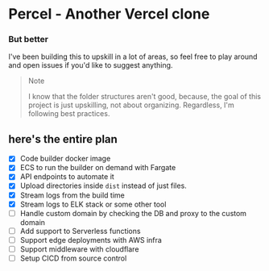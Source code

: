 # Percel - Another Vercel clone
### But better

I've been building this to upskill in a lot of areas, so feel free to play around and open issues if you'd like to suggest anything. 

> Note
> 
> I know that the folder structures aren't good, because, the goal of this project is just upskilling, not about organizing. 
> Regardless, I'm following best practices. 


## here's the entire plan
- [x] Code builder docker image
- [x] ECS to run the builder on demand with Fargate
- [x] API endpoints to automate it
- [x] Upload directories inside `dist` instead of just files. 
- [x] Stream logs from the build time
- [x] Stream logs to ELK stack or some other tool
- [ ] Handle custom domain by checking the DB and proxy to the custom domain
- [ ] Add support to Serverless functions
- [ ] Support edge deployments with AWS infra
- [ ] Support middleware with cloudflare
- [ ] Setup CICD from source control 
